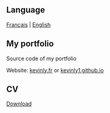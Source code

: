 ## Language

[Français](README.fr.md) | [English](README.md)

## My portfolio

Source code of my portfolio

Website: [kevinly.fr](http://kevinly.fr) or [kevinly1.github.io](https://kevinly1.github.io/)

## CV
[Download](https://github.com/KevinLy1/kevinly1.github.io/blob/main/downloads/Curriculum_Vitae_-_Kevin_Ly.pdf)
